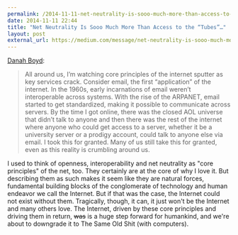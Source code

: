 ```yaml
---
permalink: /2014-11-11-net-neutrality-is-sooo-much-more-than-access-to-the-tubes
date: 2014-11-11 22:44
title: "Net Neutrality Is Sooo Much More Than Access to the “Tubes”…"
layout: post
external_url: https://medium.com/message/net-neutrality-is-sooo-much-more-than-access-to-the-tubes-2344b1e9f220
---
```

[Danah Boyd](https://medium.com/message/net-neutrality-is-sooo-much-more-than-access-to-the-tubes-2344b1e9f220):

>All around us, I’m watching core principles of the internet sputter as key services crack. Consider email, the first “application” of the internet. In the 1960s, early incarnations of email weren’t interoperable across systems. With the rise of the ARPANET, email started to get standardized, making it possible to communicate across servers. By the time I got online, there was the closed AOL universe that didn’t talk to anyone and then there was the rest of the internet where anyone who could get access to a server, whether it be a university server or a prodigy account, could talk to anyone else via email. I took this for granted. Many of us still take this for granted, even as this reality is crumbling around us.

I used to think of openness, interoperability and net neutrality as "core principles" of the net, too. They certainly are at the core of why I love it. But describing them as such makes it seem like they are natural forces, fundamental building blocks of the conglomerate of technology and human endeavor we call the Internet. But if that was the case, the Internet could not exist without them. Tragically, though, it can, it just won't be the Internet and many others love. The Internet, driven by these core principles and driving them in return, <strike>was</strike> is a huge step forward for humankind, and we're about to downgrade it to The Same Old Shit (with computers).
